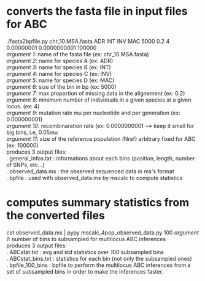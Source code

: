 # converts the fasta file in input files for ABC
./fasta2bpfile.py chr_10.MSA.fasta ADR INT INV MAC 5000 0.2 4 0.00000001 0.0000000001 100000  
_argument 1_: name of the fasta file (ex: chr_10.MSA.fasta)  
_argument 2_: name for species A (ex: ADR)  
_argument 3_: name for species B (ex: INT)  
_argument 4_: name for species C (ex: INV)  
_argument 5_: name for species D (ex: MAC)  
_argument 6_: size of the bin in bp (ex: 5000)  
_argument 7_: max proportion of missing data in the alignement (ex: 0.2)  
_argument 8_: minimum number of individuals in a given species at a given locus. (ex: 4)  
_argument 9_: mutation rate mu per nucleotide and per generation (ex: 0.000000001)  
_argument 10_: recombinaration rate (ex: 0.0000000001 --> keep it small for big bins, i.e, 0.05mu  
_argument 11_: size of the reference population (Nref) arbitrary fixed for ABC (ex: 100000)  
produces 3 output files:  
         . general_infos.txt : informations about each bins (position, length, number of SNPs, etc...)  
         . observed_data.ms : the observed sequenced data in ms's format  
         . bpfile : used with observed_data.ms by mscalc to compute statistics  
  
# computes summary statistics from the converted files  
cat observed_data.ms | pypy mscalc_4pop_observed_data.py 100
_argument 1_: number of bins to subsampled for multilocus ABC inferences  
produces 3 output files:  
     . ABCstat.txt : avg and std statistics over *100* subsampled bins  
     . ABCstat_bins.txt : statistics for each bin (not only the subsampled ones)  
     . bpfile_100_bins : bpfile to perform the multilocus ABC inferences from a set of subsampled bins in order to make the inferences faster.  

  
